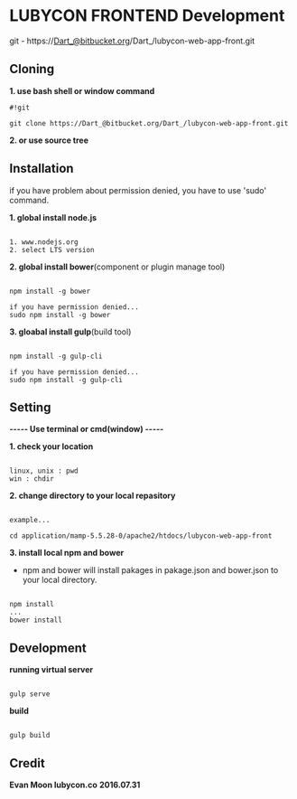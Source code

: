 # LUBYCON FRONTEND Development
git - https://Dart_@bitbucket.org/Dart_/lubycon-web-app-front.git

## Cloning

**1. use bash shell or window command**
```
#!git

git clone https://Dart_@bitbucket.org/Dart_/lubycon-web-app-front.git
```
**2. or use source tree**


## Installation
if you have problem about permission denied, you have to use 'sudo' command.

**1. global install node.js**

```

1. www.nodejs.org
2. select LTS version
```


**2. global install bower**(component or plugin manage tool)

```

npm install -g bower

if you have permission denied...
sudo npm install -g bower
```



**3. gloabal install gulp**(build tool)

```

npm install -g gulp-cli

if you have permission denied...
sudo npm install -g gulp-cli
```


## Setting
**----- Use terminal or cmd(window) -----**

**1. check your location**

```

linux, unix : pwd
win : chdir
```

**2. change directory to your local repasitory**

```

example...

cd application/mamp-5.5.28-0/apache2/htdocs/lubycon-web-app-front
```

**3. install local npm and bower**

- npm and bower will install pakages in pakage.json and bower.json to your local directory.


```

npm install
...
bower install
```



## Development

**running virtual server**

```

gulp serve
```

**build**

```

gulp build
```


## Credit

**Evan Moon lubycon.co**
**2016.07.31**